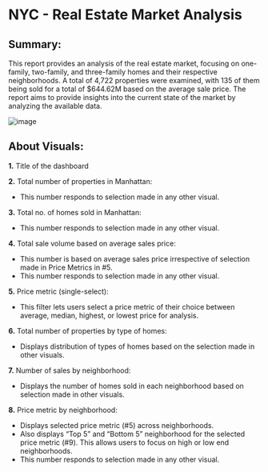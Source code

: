 # NYC - Real Estate Market Analysis


### 

## Summary:
This report provides an analysis of the real estate market, focusing on one-family,
two-family, and three-family homes and their respective neighborhoods. A total of 4,722
properties were examined, with 135 of them being sold for a total of $644.62M based on
the average sale price. The report aims to provide insights into the current state of the
market by analyzing the available data.


![image](https://github.com/vprajapati2020/Power-BI-Repo/assets/68175687/dfaaa82d-f2e1-4fe6-9459-46d08d952496)


## About Visuals:
**1.** Title of the dashboard

**2.** Total number of properties in Manhattan:
* This number responds to selection made in any other visual.
    
**3.** Total no. of homes sold in Manhattan:
* This number responds to selection made in any other visual.
    
**4.** Total sale volume based on average sales price:
* This number is based on average sales price irrespective of selection made in Price Metrics in #5.
* This number responds to selection made in any other visual.
    
**5.** Price metric (single-select):
* This filter lets users select a price metric of their choice between average,
median, highest, or lowest price for analysis.

**6.** Total number of properties by type of homes:
* Displays distribution of types of homes based on the selection made in other
visuals.

**7.** Number of sales by neighborhood:
* Displays the number of homes sold in each neighborhood based on selection
made in other visuals.

**8.** Price metric by neighborhood:
* Displays selected price metric (#5) across neighborhoods.
* Also displays “Top 5” and “Bottom 5” neighborhood for the selected price metric (#9). This allows users to focus on high or low end neighborhoods.
* This number responds to selection made in any other visual.
